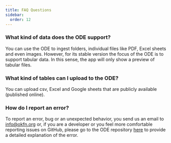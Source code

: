 ```yaml
---
title: FAQ Questions
sidebar:
  order: 12
---
```


### What kind of data does the ODE support?

You can use the ODE to ingest folders, individual files like PDF, Excel sheets and even images. However, for its stable version the focus of the ODE is to support tabular data. In this sense, the app will only show a preview of tabular files.

### What kind of tables can I upload to the ODE?

You can upload csv, Excel and Google sheets that are publicly available (published online).

### How do I report an error?

To report an error, bug or an unexpected behavior, you send us an email to info@okfn.org  or, if you are a developer or you feel more comfortable reporting issues on GitHub, please go to the ODE repository [here](https://github.com/okfn/opendataeditor/issues) to provide a detailed explanation of the error.